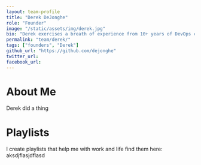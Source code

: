 ```yaml
---
layout: team-profile
title: "Derek DeJonghe"
role: "Founder"
image: "/static/assets/img/derek.jpg"
bio: "Derek exercises a breath of experience from 10+ years of DevOps consulting, imbeded in some of the largest compnaies in the US."
permalink: "team/derek/"
tags: ["founders", "Derek"]
github_url: "https://github.com/dejonghe"
twitter_url: 
facebook_url:
---
```


# About Me

Derek did a thing

# Playlists

I create playlists that help me with work and life find them here: aksdjflasjdflasd
